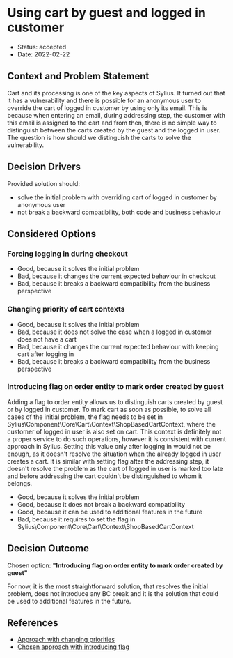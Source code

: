 # Using cart by guest and logged in customer

* Status: accepted
* Date: 2022-02-22

## Context and Problem Statement

Cart and its processing is one of the key aspects of Sylius. It turned out that it has a vulnerability and there is
possible for an anonymous user to override the cart of logged in customer by using only its email. This is because 
when entering an email, during addressing step, the customer with this email is assigned to the cart and from then, 
there is no simple way to distinguish between the carts created by the guest and the logged in user. The question is 
how should we distinguish the carts to solve the vulnerability.

## Decision Drivers

Provided solution should:
* solve the initial problem with overriding cart of logged in customer by anonymous user
* not break a backward compatibility, both code and business behaviour

## Considered Options

### Forcing logging in during checkout

* Good, because it solves the initial problem
* Bad, because it changes the current expected behaviour in checkout
* Bad, because it breaks a backward compatibility from the business perspective

### Changing priority of cart contexts

* Good, because it solves the initial problem
* Bad, because it does not solve the case when a logged in customer does not have a cart
* Bad, because it changes the current expected behaviour with keeping cart after logging in
* Bad, because it breaks a backward compatibility from the business perspective

### Introducing flag on order entity to mark order created by guest

Adding a flag to order entity allows us to distinguish carts created by guest or by logged in customer. To mark cart 
as soon as possible, to solve all cases of the initial problem, the flag needs to be set in Sylius\Component\Core\Cart\Context\ShopBasedCartContext, 
where the customer of logged in user is also set on cart. This context is definitely not a proper service to do such operations, 
however it is consistent with current approach in Sylius. Setting this value only after logging in would not be enough, 
as it doesn't resolve the situation when the already logged in user creates a cart. It is similar with setting flag after
the addressing step, it doesn't resolve the problem as the cart of logged in user is marked too late and before addressing
the cart couldn't be distinguished to whom it belongs.

* Good, because it solves the initial problem
* Good, because it does not break a backward compatibility
* Good, because it can be used to additional features in the future
* Bad, because it requires to set the flag in Sylius\Component\Core\Cart\Context\ShopBasedCartContext 

## Decision Outcome

Chosen option: **"Introducing flag on order entity to mark order created by guest"**

For now, it is the most straightforward solution, that resolves the initial problem, does not introduce any BC break
and it is the solution that could be used to additional features in the future.

## References

* [Approach with changing priorities](https://github.com/Sylius/Sylius/pull/13603)
* [Chosen approach with introducing flag](https://github.com/Sylius/Sylius/pull/13676)
